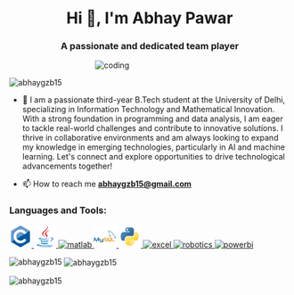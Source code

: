 <h1 align="center">Hi 👋, I'm Abhay Pawar</h1>
<h3 align="center">A passionate and dedicated team player</h3>

<img align="right" alt="coding" width="350" src="https://user-images.githubusercontent.com/55389276/140866485-8fb1c876-9a8f-4d6a-98dc-08c4981eaf70.gif">

<br> <!-- Adds space between the image and text -->

<p align="left"> <img src="https://komarev.com/ghpvc/?username=abhaygzb15&label=Profile%20views&color=0e75b6&style=flat" alt="abhaygzb15" /> </p>

- 🌱 I am a passionate third-year B.Tech student at the University of Delhi, specializing in Information Technology and Mathematical Innovation. With a strong foundation in programming and data analysis, I am eager to tackle real-world challenges and contribute to innovative solutions. I thrive in collaborative environments and am always looking to expand my knowledge in emerging technologies, particularly in AI and machine learning. Let's connect and explore opportunities to drive technological advancements together!

- 📫 How to reach me **abhaygzb15@gmail.com**

<h3 align="left">Languages and Tools:</h3>
<p align="left">
<a href="https://www.cprogramming.com/" target="_blank" rel="noreferrer"> <img src="https://raw.githubusercontent.com/devicons/devicon/master/icons/c/c-original.svg" alt="c" width="40" height="40"/> </a> 
<a href="https://www.java.com" target="_blank" rel="noreferrer"> <img src="https://raw.githubusercontent.com/devicons/devicon/master/icons/java/java-original.svg" alt="java" width="40" height="40"/> </a> 
<a href="https://www.mathworks.com/" target="_blank" rel="noreferrer"> <img src="https://upload.wikimedia.org/wikipedia/commons/2/21/Matlab_Logo.png" alt="matlab" width="40" height="40"/> </a> 
<a href="https://www.mysql.com/" target="_blank" rel="noreferrer"> <img src="https://raw.githubusercontent.com/devicons/devicon/master/icons/mysql/mysql-original-wordmark.svg" alt="mysql" width="40" height="40"/> </a> 
<a href="https://www.python.org" target="_blank" rel="noreferrer"> <img src="https://raw.githubusercontent.com/devicons/devicon/master/icons/python/python-original.svg" alt="python" width="40" height="40"/> </a>
<a href="https://www.microsoft.com/en-us/microsoft-365/excel" target="_blank" rel="noreferrer"> <img src="https://img.icons8.com/?size=48&id=UECmBSgBOvPT&format=png" alt="excel" width="40" height="40"/> </a>
<a href="https://www.robotics.org/" target="_blank" rel="noreferrer"> <img src="https://img.icons8.com/?size=80&id=pa9SocWvooHp&format=png" alt="robotics" width="40" height="40"/> </a>
<a href="https://powerbi.microsoft.com/" target="_blank" rel="noreferrer"> <img src="https://img.icons8.com/?size=48&id=qYfwpsRXEcpc&format=png" alt="powerbi" width="40" height="40"/> </a>
</p>

<p><img align="left" src="https://github-readme-stats.vercel.app/api/top-langs?username=abhaygzb15&show_icons=true&locale=en&layout=compact" alt="abhaygzb15" /></p>

<p>&nbsp;<img align="center" src="https://github-readme-stats.vercel.app/api?username=abhaygzb15&show_icons=true&locale=en" alt="abhaygzb15" /></p>

<p><img align="center" src="https://github-readme-streak-stats.herokuapp.com/?user=abhaygzb15&" alt="abhaygzb15" /></p>
